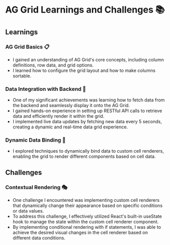 # AG Grid Learnings and Challenges 📚

## Learnings
### AG Grid Basics 📋
- I gained an understanding of AG Grid's core concepts, including column definitions, row data, and grid options.
- I learned how to configure the grid layout and how to make columns sortable.

### Data Integration with Backend 📡
- One of my significant achievements was learning how to fetch data from the backend and seamlessly display it onto the AG Grid.
- I gained hands-on experience in setting up RESTful API calls to retrieve data and efficiently render it within the grid.
- I implemented live data updates by fetching new data every 5 seconds, creating a dynamic and real-time data grid experience.
  
### Dynamic Data Binding 🔗
- I explored techniques to dynamically bind data to custom cell renderers, enabling the grid to render different components based on cell data.

## Challenges
### Contextual Rendering 🎭
- One challenge I encountered was implementing custom cell renderers that dynamically change their appearance based on specific conditions or data values.
- To address this challenge, I effectively utilized React's built-in useState hook to manage the state within the custom cell renderer component.
- By implementing conditional rendering with if statements, I was able to achieve the desired visual changes in the cell renderer based on different data conditions.
